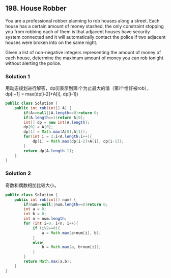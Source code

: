 ## 198. House Robber
You are a professional robber planning to rob houses along a street. Each house has a certain amount of money stashed, the only constraint stopping you from robbing each of them is that adjacent houses have security system connected and it will automatically contact the police if two adjacent houses were broken into on the same night.

Given a list of non-negative integers representing the amount of money of each house, determine the maximum amount of money you can rob tonight without alerting the police.
### Solution 1
用动态规划进行解答，dp[i]表示到第i个为止最大的值（第i个恰好被rob），dp[i+1] = max(dp[i-2]+A[i], dp[i-1])

```java
public class Solution {
    public int rob(int[] A) {
        if(A==null||A.length==0)return 0;
        if(A.length==1)return A[0];
        int[] dp = new int[A.length];
        dp[0] = A[0];
        dp[1] = Math.max(A[0],A[1]);
        for(int i = 2;i<A.length;i++){
            dp[i] = Math.max(dp[i-2]+A[i], dp[i-1]);
        }
        return dp[A.length-1];
    }
}
```

### Solution 2
奇数和偶数相加比较大小。

```java
public class Solution {
    public int rob(int[] num) {
        if(num==null||num.length==0)return 0;
        int a = 0;
        int b = 0;
        int n = num.length;
        for (int i=0; i<n; i++){
            if (i%2==0){
                a = Math.max(a+num[i], b);
            }
            else{
                b = Math.max(a, b+num[i]);
            }
        }
        return Math.max(a,b);
    }
}
```

